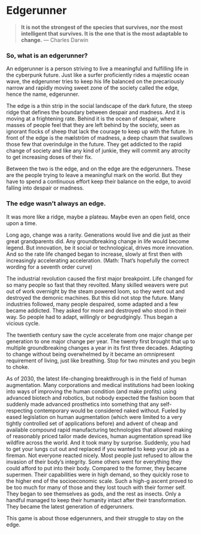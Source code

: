# Edgerunner

> **It is not the strongest of the species that survives, nor the most intelligent that survives. It is the one that is the most adaptable to change.** — Charles Darwin

### So, what is an edgerunner?

An edgerunner is a person striving to live a meaningful and fulfilling life in the cyberpunk future. Just like a surfer proficiently rides a majestic ocean wave, the edgerunner tries to keep his life balanced on the precariously narrow and rapidly moving sweet zone of the society called the edge, hence the name, edgerunner.

The edge is a thin strip in the social landscape of the dark future, the steep ridge that defines the boundary between despair and madness. And it is moving at a frightening rate. Behind it is the ocean of despair, where masses of people feel that they are left behind by the society, seen as ignorant flocks of sheep that lack the courage to keep up with the future. In front of the edge is the mælström of madness, a deep chasm that swallows those few that overindulge in the future. They get addicted to the rapid change of society and like any kind of junkie, they will commit any atrocity to get increasing doses of their fix.

Between the two is the edge, and on the edge are the edgerunners. These are the people trying to leave a meaningful mark on the world. But they have to spend a continuous effort keep their balance on the edge, to avoid falling into despair or madness.

### The edge wasn’t always an edge.

It was more like a ridge, maybe a plateau. Maybe even an open field, once upon a time.

Long ago, change was a rarity. Generations would live and die just as their great grandparents did. Any groundbreaking change in life would become legend. But innovation, be it social or technological, drives more innovation. And so the rate life changed began to increase, slowly at first then with increasingly accelerating acceleration. \(Math: That’s hopefully the correct wording for a seventh order curve\)

The industrial revolution caused the first major breakpoint. Life changed for so many people so fast that they revolted. Many skilled weavers were put out of work overnight by the steam powered loom, so they went out and destroyed the demonic machines. But this did not stop the future. Many industries followed, many people despaired, some adapted and a few became addicted. They asked for more and destroyed who stood in their way. So people had to adapt, willingly or begrudgingly. Thus began a vicious cycle.

The twentieth century saw the cycle accelerate from one major change per generation to one major change per year. The twenty first brought that up to multiple groundbreaking changes a year in its first three decades. Adapting to change without being overwhelmed by it became an omnipresent requirement of living, just like breathing. Stop for two minutes and you begin to choke.

As of 2030, the latest life-changing breakthrough is in the field of human augmentation. Many corporations and medical institutions had been looking into ways of improving the human condition \(and make profits\) using advanced biotech and robotics, but nobody expected the fashion boom that suddenly made advanced prosthetics into something that any self-respecting contemporary would be considered naked without. Fueled by eased legislation on human augmentation \(which were limited to a very tightly controlled set of applications before\) and advent of cheap and available compound rapid manufacturing technologies that allowed making of reasonably priced tailor made devices, human augmentation spread like wildfire across the world. And it took many by surprise. Suddenly, you had to get your lungs cut out and replaced if you wanted to keep your job as a fireman. Not everyone reacted nicely. Most people just refused to allow the invasion of their body’s integrity. Some others went for everything they could afford to put into their body. Compared to the former, they became supermen. Their capabilities were in high demand, so they quickly rose to the higher end of the socioeconomic scale. Such a high-g ascent proved to be too much for many of those and they lost touch with their former self. They began to see themselves as gods, and the rest as insects. Only a handful managed to keep their humanity intact after their transformation. They became the latest generation of edgerunners.

This game is about those edgerunners, and their struggle to stay on the edge.

